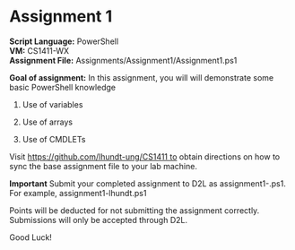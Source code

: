 # Assignment 1

**Script Language:** PowerShell </br>
**VM:** CS1411-WX</br>
**Assignment File:** Assignments/Assignment1/Assignment1.ps1</br>

**Goal of assignment:** In this assignment, you will will demonstrate some basic PowerShell knowledge

1. Use of variables

2. Use of arrays

3. Use of CMDLETs

Visit https://github.com/lhundt-ung/CS1411 to obtain directions on how to sync the base assignment file to your lab machine.

**Important** Submit your completed assignment to D2L as assignment1-<username>.ps1. For example, assignment1-lhundt.ps1

Points will be deducted for not submitting the assignment correctly. Submissions will only be accepted through D2L. 

Good Luck!

